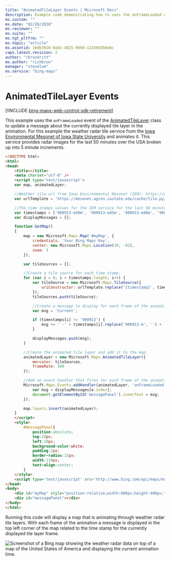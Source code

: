 ```yaml
---
title: "AnimatedTileLayer Events | Microsoft Docs"
description: Example code demonstrating how to uses the onFrameLoaded event of the AnimatedTileLayer class to update a message about the currently display tile layer in the animation.
ms.custom: ""
ms.date: "02/28/2018"
ms.reviewer: ""
ms.suite: ""
ms.tgt_pltfrm: ""
ms.topic: "article"
ms.assetid: 10db3926-0a81-4825-999d-123569350e0c
caps.latest.revision: 2
author: "rbrundritt"
ms.author: "richbrun"
manager: "stevelom"
ms.service: "bing-maps"
---
```


# AnimatedTileLayer Events

[!INCLUDE [bing-maps-web-control-sdk-retirement](../../includes/bing-maps-web-control-sdk-retirement.md)]

This example uses the `onFrameLoaded` event of the [AnimatedTileLayer](../../map-control-api/animatedtilelayer-class.md) class to update a message about the currently displayed tile layer in the animation. For this example the weather radar tile service from the [Iowa Environmental Mesonet of Iowa State University](https://www.mesonet.agron.iastate.edu/ogc/) and animates it. This service provides radar images for the last 50 minutes over the USA broken up into 5 minute increments. 

```html
<!DOCTYPE html>
<html>
<head>
    <title></title>
    <meta charset="utf-8" />
	<script type='text/javascript'>
    var map, animatedLayer;

    //Weather tile url from Iowa Environmental Mesonet (IEM): https://mesonet.agron.iastate.edu/ogc/
    var urlTemplate = 'https://mesonet.agron.iastate.edu/cache/tile.py/1.0.0/nexrad-n0q-{timestamp}/{zoom}/{x}/{y}.png';

    //The time stamps values for the IEM service for the last 50 minutes broken up into 5 minute increments.
    var timestamps = ['900913-m50m', '900913-m45m', '900913-m40m', '900913-m35m', '900913-m30m', '900913-m25m', '900913-m20m', '900913-m15m', '900913-m10m', '900913-m05m', '900913'];
    var displayMessages = [];

    function GetMap()
    {
        map = new Microsoft.Maps.Map('#myMap', {
            credentials: 'Your Bing Maps Key',
            center: new Microsoft.Maps.Location(39, -92),
            zoom: 5
        });

        var tileSources = [];

        //Create a tile source for each time stamp.
        for (var i = 0; i < timestamps.length; i++) {
            var tileSource = new Microsoft.Maps.TileSource({
                uriConstructor: urlTemplate.replace('{timestamp}', timestamps[i])
            });
            tileSources.push(tileSource);

            //Create a message to display for each frame of the animation based on the time stamp.
            var msg = 'Current';

            if (timestamps[i] != '900913') {
                msg += ' -' + timestamps[i].replace('900913-m', '') + 'in';
            }

            displayMessages.push(msg);
        }

        //Create the animated tile layer and add it to the map.
        animatedLayer = new Microsoft.Maps.AnimatedTileLayer({
            mercator: tileSources,
            frameRate: 500
        });

        //Add an event handler that fires for each frame of the animation.
        Microsoft.Maps.Events.addHandler(animatedLayer, 'onFrameLoaded', function (e) {
            var msg = displayMessages[e.index];
            document.getElementById('messagePanel').innerText = msg;
        });

        map.layers.insert(animatedLayer);
    }
    </script>
    <style>
        #messagePanel{
            position:absolute;
            top:20px;
            left:20px;
            background-color:white;
            padding:2px;
            border-radius:15px;
            width:110px;
            text-align:center;
        }
    </style>
    <script type='text/javascript' src='http://www.bing.com/api/maps/mapcontrol?callback=GetMap' async defer></script>
</head>
<body>
    <div id="myMap" style="position:relative;width:600px;height:400px;"></div>
    <div id="messagePanel"></div>
</body>
</html>
```

Running this code will display a map that is animating through weather radar tile layers. With each frame of the animation a message is displayed in the top left corner of the map related to the time stamp for the currently displayed tile layer frame. 

![Screenshot of a Bing map showing the weather radar data on top of a map of the United States of America and displaying the current animation time.](../../media/bmv8-animatedtilelayer-events.PNG)
